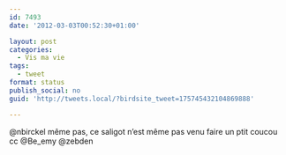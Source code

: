 ```yaml
---
id: 7493
date: '2012-03-03T00:52:30+01:00'

layout: post
categories:
  - Vis ma vie
tags:
  - tweet
format: status
publish_social: no
guid: 'http://tweets.local/?birdsite_tweet=175745432104869888'

---
```


@nbirckel même pas, ce saligot n’est même pas venu faire un ptit coucou cc @Be\_emy @zebden